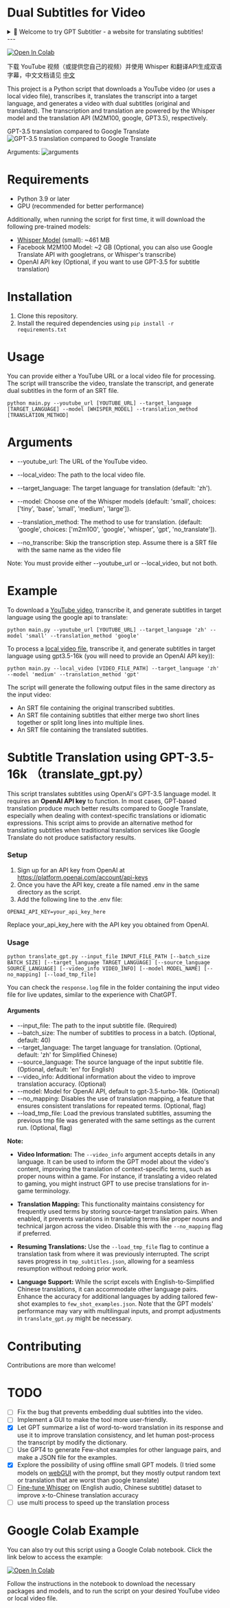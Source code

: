 # Dual Subtitles for Video

<details>

<summary>🎉 Welcome to try GPT Subtitler - a website for translating subtitles!</summary>

[![GPT Subtitler Banner](assets/gpt_subtitler_en.png)](https://gptsubtitler.com)

🎉 [GPT Subtitler](https://gptsubtitler.com) is a web application inspired by this project, with many powerful features:

✨ Supports high-quality subtitle translation using various models such as Anthropic Claude, GPT-3.5, and GPT-4. Currently, the **Claude-Haiku** model is recommended. 

Additionally, the **Gemini-1.5-flash** and **Gemini-1.5-pro** models are available for free users to try, although they may not be as accurate as the Claude-Haiku model.

💰 New users receive 100,000 free tokens upon registration, enough to translate 20 minutes of video subtitles for free.

🎁 Free tokens can be claimed daily, and tokens can also be purchased at low prices. No API key is required to use AI translation.

👀 Real-time preview of translation results, support for editing prompts, few-shot examples, and the ability to stop translation at any time and restart from any position. After translation, multiple SRT subtitle file formats can be exported (translation + original or original + translation bilingual subtitles).

🙏 The website is currently in the early development stage and needs your support and feedback! You are welcome to try it out and provide valuable suggestions.

💬 If you encounter any bugs or have any suggestions during use, please feel free to raise an issue on the GitHub project or send feedback via email.

Website link 👉 https://gptsubtitler.com/en

Thanks for your support and for reading this far! 🙏

Here is a redeem code for 100,000 tokens: `GPTSubtitler_github_repo`

You can use it at [Settings](https://gptsubtitler.com/settings)


</details>
---


[![Open In Colab](https://colab.research.google.com/assets/colab-badge.svg)](https://colab.research.google.com/drive/1XDLFlgew9BzUqNpTv_kq0HNocTNOSekP?usp=sharing)

下载 YouTube 视频（或提供您自己的视频）并使用 Whisper 和翻译API生成双语字幕，中文文档请见 [中文](README_zh.md)

This project is a Python script that downloads a YouTube video (or uses a local video file), transcribes it, translates the transcript into a target language, and generates a video with dual subtitles (original and translated). The transcription and translation are powered by the Whisper model and the translation API (M2M100, google, GPT3.5), respectively.

<!-- Note: Embedding the subtitles into the video is not working yet, due to some bugs causing the font in non-English languages to not be found. For now, it will only generate a dual-language SRT file. -->

GPT-3.5 translation compared to Google Translate
![GPT-3.5 translation compared to Google Translate](assets/google-vs-gpt.png)

Arguments:
![arguments](assets/args.png)


# Requirements

- Python 3.9 or later
- GPU (recommended for better performance)

Additionally, when running the script for first time, it will download the following pre-trained models:

- [Whisper Model](https://github.com/openai/whisper) (small): ~461 MB
- Facebook M2M100 Model: ~2 GB (Optional, you can also use Google Translate API with googletrans, or Whisper's transcribe)
- OpenAI API key (Optional, if you want to use GPT-3.5 for subtitle translation)

# Installation
1. Clone this repository.
2. Install the required dependencies using ``` pip install -r requirements.txt ```

# Usage
You can provide either a YouTube URL or a local video file for processing. The script will transcribe the video, translate the transcript, and generate dual subtitles in the form of an SRT file.

```
python main.py --youtube_url [YOUTUBE_URL] --target_language [TARGET_LANGUAGE] --model [WHISPER_MODEL] --translation_method [TRANSLATION_METHOD]

```
# Arguments

- --youtube_url: The URL of the YouTube video.

- --local_video: The path to the local video file.

- --target_language: The target language for translation (default: 'zh').

- --model: Choose one of the Whisper models (default: 'small', choices: ['tiny', 'base', 'small', 'medium', 'large']).

- --translation_method: The method to use for translation. (default: 'google', choices: ['m2m100', 'google', 'whisper', 'gpt', 'no_translate']).

- --no_transcribe: Skip the transcription step. Assume there is a SRT file with the same name as the video file

Note: You must provide either --youtube_url or --local_video, but not both.

# Example

To download a <u>YouTube video</u>, transcribe it, and generate subtitles in target language using the google api to translate:

```
python main.py --youtube_url [YOUTUBE_URL] --target_language 'zh' --model 'small' --translation_method 'google'
```

To process a <u>local video file</u>, transcribe it, and generate subtitles in target language using gpt3.5-16k (you will need to provide an OpenAI API key)):

```
python main.py --local_video [VIDEO_FILE_PATH] --target_language 'zh' --model 'medium' --translation_method 'gpt'
```


The script will generate the following output files in the same directory as the input video:

- An SRT file containing the original transcribed subtitles.
- An SRT file containing subtitles that either merge two short lines together or split long lines into multiple lines.
- An SRT file containing the translated subtitles.
<!-- - An SRT file containing the combined dual subtitles. -->
<!-- - A video file with embedded dual subtitles (not working yet). -->


# Subtitle Translation using GPT-3.5-16k （translate_gpt.py）

This script translates subtitles using OpenAI's GPT-3.5 language model. It requires an **OpenAI API key** to function. In most cases, GPT-based translation produce much better results compared to Google Translate, especially when dealing with context-specific translations or idiomatic expressions. This script aims to provide an alternative method for translating subtitles when traditional translation services like Google Translate do not produce satisfactory results.



### Setup
1. Sign up for an API key from OpenAI at https://platform.openai.com/account/api-keys
2. Once you have the API key, create a file named .env in the same directory as the script.
3. Add the following line to the .env file:
```
OPENAI_API_KEY=your_api_key_here
```
Replace your_api_key_here with the API key you obtained from OpenAI.

### Usage

```
python translate_gpt.py --input_file INPUT_FILE_PATH [--batch_size BATCH_SIZE] [--target_language TARGET_LANGUAGE] [--source_language SOURCE_LANGUAGE] [--video_info VIDEO_INFO] [--model MODEL_NAME] [--no_mapping] [--load_tmp_file]
```

You can check the `response.log` file in the folder containing the input video file for live updates, similar to the experience with ChatGPT.

#### Arguments

- --input_file: The path to the input subtitle file. (Required)
- --batch_size: The number of subtitles to process in a batch. (Optional, default: 40)
- --target_language: The target language for translation. (Optional, default: 'zh' for Simplified Chinese)
- --source_language: The source language of the input subtitle file. (Optional, default: 'en' for English)
- --video_info: Additional information about the video to improve translation accuracy. (Optional)
- --model: Model for OpenAI API, default to gpt-3.5-turbo-16k. (Optional)
- --no_mapping: Disables the use of translation mapping, a feature that ensures consistent translations for repeated terms. (Optional, flag)
- --load_tmp_file: Load the previous translated subtitles, assuming the previous tmp file was generated with the same settings as the current run. (Optional, flag)

**Note:**

- **Video Information:** The `--video_info` argument accepts details in any language. It can be used to inform the GPT model about the video's content, improving the translation of context-specific terms, such as proper nouns within a game. For instance, if translating a video related to gaming, you might instruct GPT to use precise translations for in-game terminology.

- **Translation Mapping:** This functionality maintains consistency for frequently used terms by storing source-target translation pairs. When enabled, it prevents variations in translating terms like proper nouns and technical jargon across the video. Disable this with the `--no_mapping` flag if preferred.

- **Resuming Translations:** Use the `--load_tmp_file` flag to continue a translation task from where it was previously interrupted. The script saves progress in `tmp_subtitles.json`, allowing for a seamless resumption without redoing prior work.

- **Language Support:** While the script excels with English-to-Simplified Chinese translations, it can accommodate other language pairs. Enhance the accuracy for additional languages by adding tailored few-shot examples to `few_shot_examples.json`. Note that the GPT models' performance may vary with multilingual inputs, and prompt adjustments in `translate_gpt.py` might be necessary.

<!-- [showcase of GPT-3.5 translation](https://www.bilibili.com/video/BV1xv4y1E7ZD/) -->


# Contributing
Contributions are more than welcome!


# TODO
- [ ] Fix the bug that prevents embedding dual subtitles into the video.
- [ ] Implement a GUI to make the tool more user-friendly.
- [x] Let GPT summarize a list of word-to-word translation in its response and use it to improve translation consistency, and let human post-process the transcript by modify the dictionary.
- [ ] Use GPT4 to generate Few-shot examples for other language pairs, and make a JSON file for the examples.
- [x] Explore the possibility of using offline small GPT models. (I tried some models on [webGUI](https://github.com/oobabooga/text-generation-webui) with the prompt, but they mostly output random text or translation that are worst than google translate)
- [ ] [Fine-tune Whisper](https://github.com/jumon/whisper-finetuning) on (English audio, Chinese subtitle) dataset to improve x-to-Chinese translation accuracy
- [ ] use multi process to speed up the translation process
  
# Google Colab Example
You can also try out this script using a Google Colab notebook. Click the link below to access the example:

[![Open In Colab](https://colab.research.google.com/assets/colab-badge.svg)](https://colab.research.google.com/drive/1XDLFlgew9BzUqNpTv_kq0HNocTNOSekP?usp=sharing)


Follow the instructions in the notebook to download the necessary packages and models, and to run the script on your desired YouTube video or local video file.